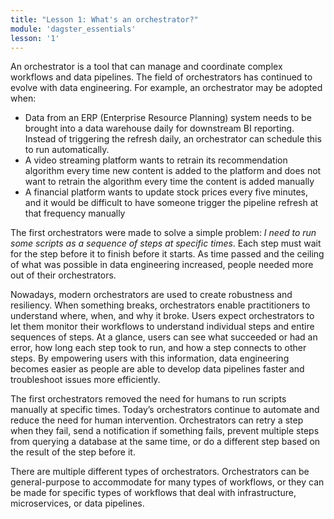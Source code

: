 ```yaml
---
title: "Lesson 1: What's an orchestrator?"
module: 'dagster_essentials'
lesson: '1'
---
```


An orchestrator is a tool that can manage and coordinate complex workflows and data pipelines. The field of orchestrators has continued to evolve with data engineering. For example, an orchestrator may be adopted when:

- Data from an ERP (Enterprise Resource Planning) system needs to be brought into a data warehouse daily for downstream BI reporting. Instead of triggering the refresh daily, an orchestrator can schedule this to run automatically.
- A video streaming platform wants to retrain its recommendation algorithm every time new content is added to the platform and does not want to retrain the algorithm every time the content is added manually
- A financial platform wants to update stock prices every five minutes, and it would be difficult to have someone trigger the pipeline refresh at that frequency manually

The first orchestrators were made to solve a simple problem: _I need to run some scripts as a sequence of steps at specific times_. Each step must wait for the step before it to finish before it starts. As time passed and the ceiling of what was possible in data engineering increased, people needed more out of their orchestrators.

Nowadays, modern orchestrators are used to create robustness and resiliency. When something breaks, orchestrators enable practitioners to understand where, when, and why it broke. Users expect orchestrators to let them monitor their workflows to understand individual steps and entire sequences of steps. At a glance, users can see what succeeded or had an error, how long each step took to run, and how a step connects to other steps. By empowering users with this information, data engineering becomes easier as people are able to develop data pipelines faster and troubleshoot issues more efficiently.

The first orchestrators removed the need for humans to run scripts manually at specific times. Today’s orchestrators continue to automate and reduce the need for human intervention. Orchestrators can retry a step when they fail, send a notification if something fails, prevent multiple steps from querying a database at the same time, or do a different step based on the result of the step before it.

There are multiple different types of orchestrators. Orchestrators can be general-purpose to accommodate for many types of workflows, or they can be made for specific types of workflows that deal with infrastructure, microservices, or data pipelines.
